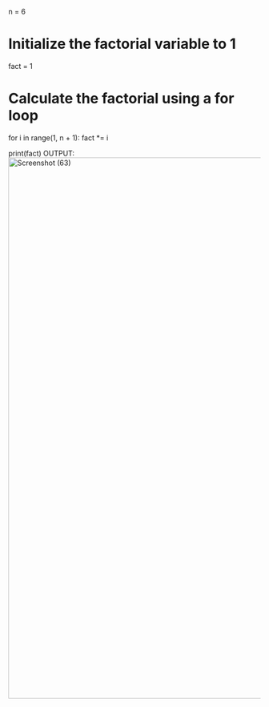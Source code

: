 n = 6

# Initialize the factorial variable to 1
fact = 1

# Calculate the factorial using a for loop
for i in range(1, n + 1):
    fact *= i

print(fact)
OUTPUT:<img width="1920" height="1080" alt="Screenshot (63)" src="https://github.com/user-attachments/assets/0f36d022-3e52-4af8-87f8-b5257f28827e" />

